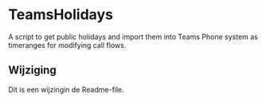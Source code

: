 # TeamsHolidays
A script to get public holidays and import them into Teams Phone system as timeranges for modifying call flows. 

## Wijziging
Dit is een wijzingin de Readme-file. 